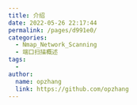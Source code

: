 ```yaml
---
title: 介绍
date: 2022-05-26 22:17:44
permalink: /pages/d991e0/
categories:
  - Nmap_Network_Scanning
  - 端口扫描概述
tags:
  - 
author: 
  name: opzhang
  link: https://github.com/opzhang
---
```

